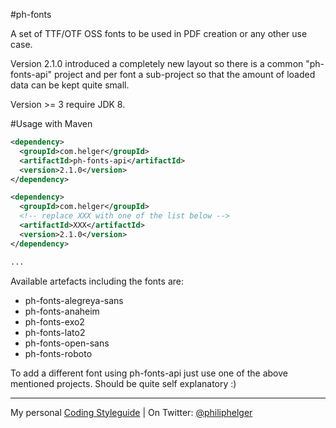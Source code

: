 #ph-fonts

A set of TTF/OTF OSS fonts to be used in PDF creation or any other use case.

Version 2.1.0 introduced a completely new layout so there is a common "ph-fonts-api" project and per font a sub-project so that the amount of loaded data can be kept quite small.

Version >= 3 require JDK 8.

#Usage with Maven
```xml
<dependency>
  <groupId>com.helger</groupId>
  <artifactId>ph-fonts-api</artifactId>
  <version>2.1.0</version>
</dependency>

<dependency>
  <groupId>com.helger</groupId>
  <!-- replace XXX with one of the list below --> 
  <artifactId>XXX</artifactId>
  <version>2.1.0</version>
</dependency>

...
```

Available artefacts including the fonts are:
  * ph-fonts-alegreya-sans
  * ph-fonts-anaheim
  * ph-fonts-exo2
  * ph-fonts-lato2
  * ph-fonts-open-sans
  * ph-fonts-roboto

To add a different font using ph-fonts-api just use one of the above mentioned projects.
Should be quite self explanatory :)

---

My personal [Coding Styleguide](https://github.com/phax/meta/blob/master/CodeingStyleguide.md) |
On Twitter: <a href="https://twitter.com/philiphelger">@philiphelger</a>
